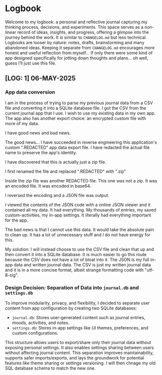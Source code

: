 # Logbook
Welcome to my logbook: a personal and reflective journal capturing my thinking process, decisions, and experiments. This space serves as a non-linear record of ideas, insights, and progress, offering a glimpse into the journey behind the work. It is similar to `CHANGELOG.md` but less technical. Logbooks are looser by nature: notes, drafts, brainstorming and many abandoned ideas. Keeping it separate from `CHANGELOG.md` encourages more honest and useful reflection from myself... If only there were some kind of app designed specifically for jotting down thoughts and plans... oh well, guess I’ll just use this file.

## [LOG: 1] 06-MAY-2025
### **App data conversion**
I am in the process of trying to parse my previous journal data from a CSV file and converting it into a SQLite database file. I got the CSV from the current journal app that I use. I wish to use my existing data in my own app. The app also has another export choice: an encrypted custom file with more of my data.

I have good news and bad news.

The good news...
I have succeeded in reverse engineering this application's custom ".REDACTED" app data export file. I have redacted the actual file name to preserve the app's identity.

I have discovered that this is actually just a zip file.

I first renamed the file and replaced ".REDACTED" with ".zip"

Inside the zip file was another REDACTED file. This one was not a zip. It was an encoded file. It was encoded in base64.

I reversed the encoding and a JSON file was output.

I viewed the contents of the JSON code with a online JSON viewer and it contained all my data. It had everything. My thousands of entries, my saved custom-activities, my in-app settings. It literally had everything important for the app.

The bad news is that I cannot use this data. It would take the absolute pain to clean up. It has a lot of unnecessary stuff and I do not have energy for this.

My solution: I will instead choose to use the CSV file and clean that up and then convert it into a SQLite database. It is much easier to go this route because the CSV does not have a lot of bloat into it. The JSON is my full in-app data and written journal data. The CSV is just my written journal data and it is in a more concise format, albeit strange formatting code with "utf-8-sig".

### **Design Decision: Separation of Data into `journal.db` and `settings.db`**

To improve modularity, privacy, and flexibility, I decided to separate user content from app configuration by creating two SQLite databases:

* `journal.db`: Stores user-generated content such as journal entries, moods, activities, and notes.
* `settings.db`: Stores in-app settings like UI themes, preferences, and custom configurations.

This structure allows users to export/share only their journal data without exposing personal settings. It also enables settings sharing between users without affecting journal content. This separation improves maintainability, supports safer imports/exports, and lays the groundwork for potential features like theme sharing or settings versioning.  I will then chnage my old SQL database schema to match the new one.